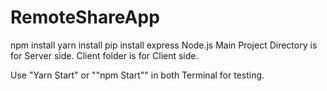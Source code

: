 # RemoteShareApp
npm install
yarn install
pip install express
Node.js
 Main Project Directory is for Server side.
 Client folder is for Client side.

 Use "Yarn Start" or ""npm Start"" in both Terminal for testing.